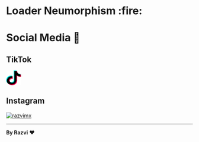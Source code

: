 <h1> Loader Neumorphism :fire: </h1>

# Social Media :dizzy:

## TikTok
<a href="https://www.tiktok.com/@razvimx" target="blank"><img align="center" src="tiktok.png" alt="razvimx" height="40" width="40" /></a>

## Instagram
<a href="https://instagram.com/razvimx" target="blank"><img align="center" src="https://raw.githubusercontent.com/rahuldkjain/github-profile-readme-generator/master/src/images/icons/Social/instagram.svg" alt="razvimx" height="30" width="40" /></a>

---

**By Razvi** :heart:
